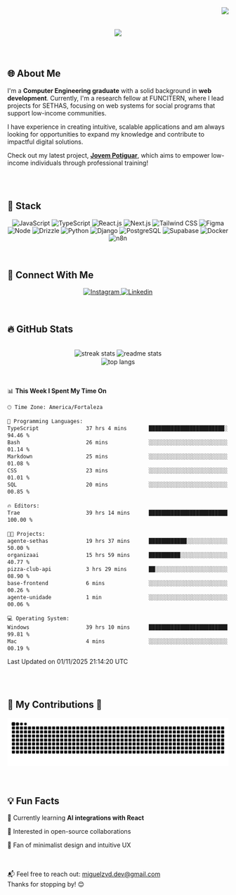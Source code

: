 <img align="right" src="https://visitor-badge.laobi.icu/badge?page_id=Miguelzvd.Miguelzvd" />

<h1 align="center">
    <img src="https://readme-typing-svg.herokuapp.com/?font=Righteous&size=35&center=true&vCenter=true&width=500&height=70&duration=4000&lines=Hi+There!+👋;+I'm+Miguel+Azevedo!;" />
</h1>

<br/> 

<section>
  <h2>🌐 About Me</h3>

  <p align="left">
   I'm a <strong>Computer Engineering graduate</strong> with a solid background in 
   <strong>web development</strong>. Currently, I'm a research fellow at FUNCITERN, 
   where I lead projects for SETHAS, focusing on web systems for social programs 
   that support low-income communities.  

   I have experience in creating intuitive, scalable applications and am always 
   looking for opportunities to expand my knowledge and contribute to impactful 
   digital solutions.  

   Check out my latest project, 
   <a href="https://jovempotiguar.sine.rn.gov.br/" target="_blank"><strong>Jovem Potiguar</strong></a>, 
   which aims to empower low-income individuals through professional training!
  </p>
</section>

<br/> 
<br/> 

<section>
  <h2>🚀 Stack</h3>
  <div align="center">
      <img alt="JavaScript" src="https://img.shields.io/badge/JavaScript-F7DF1E?style=for-the-badge&logo=javascript&logoColor=black"/>
      <img alt="TypeScript" src="https://img.shields.io/badge/TypeScript-007ACC?style=for-the-badge&logo=typescript&logoColor=white"/>
      <img alt="React.js" src="https://img.shields.io/badge/React-20232A?style=for-the-badge&logo=react&logoColor=61DAFB"/>
      <img alt="Next.js" src="https://img.shields.io/badge/Next.js-000?logo=nextdotjs&logoColor=fff&style=for-the-badge"/>
      <img alt="Tailwind CSS" src="https://img.shields.io/badge/Tailwind_CSS-38B2AC?style=for-the-badge&logo=tailwind-css&logoColor=white"/>
      <img alt="Figma" src="https://img.shields.io/badge/Figma-F24E1E?style=for-the-badge&logo=figma&logoColor=white"/>
      <img alt="Node" src="https://img.shields.io/badge/Node.js-5FA04E?logo=nodedotjs&logoColor=fff&style=for-the-badge"/>
      <img alt="Drizzle" src="https://img.shields.io/badge/Drizzle-C5F74F?logo=drizzle&logoColor=000&style=for-the-badge"/>
      <img alt="Python" src="https://img.shields.io/badge/Python-14354C?style=for-the-badge&logo=python&logoColor=white"/>
      <img alt="Django" src="https://img.shields.io/badge/Django-092E20?logo=django&logoColor=fff&style=for-the-badge"/>
      <img alt="PostgreSQL" src="https://img.shields.io/badge/PostgreSQL-4169E1?logo=postgresql&logoColor=fff&style=for-the-badge"/>
      <img alt="Supabase" src="https://img.shields.io/badge/Supabase-3FCF8E?logo=supabase&logoColor=fff&style=for-the-badge"/>
      <img alt="Docker" src="https://img.shields.io/badge/Docker-2496ED?logo=docker&logoColor=fff&style=for-the-badge"/>
      <img alt="n8n" src="https://img.shields.io/badge/n8n-EA4B71?logo=n8n&logoColor=fff&style=for-the-badge"/>
  </div>

</section>

<br/> 
<br/>

<section>
  <h2>📲 Connect With Me</h3>

  <div align="center">
      <a href="https://www.instagram.com/miguelzvd_/">
          <img alt="Instagram" src="https://img.shields.io/badge/Instagram-E4405F?style=for-the-badge&logo=instagram&logoColor=white"/>
      </a>
      <a href="www.linkedin.com/in/miguel-azevedo-dev">
          <img alt="Linkedin" src="https://img.shields.io/badge/LinkedIn-0077B5?style=for-the-badge&logo=linkedin&logoColor=white"/>
      </a>
  </div>
</section>

<br/> 
<br/>

<section>
  <h2>🔥 GitHub Stats</h3>
  
  <br>
    
  <div align="center">
    <img height=170 src="https://streak-stats.demolab.com/?user=Miguelzvd&count_private=true&theme=react&border_radius=10" alt="streak stats"/>
    <img height=170 src="https://github-readme-stats.vercel.app/api?username=Miguelzvd&show_icons=true&theme=react&rank_icon=github&border_radius=10" alt="readme stats" />
    <br/>
    <img height=170 align="center" src="https://github-readme-stats.vercel.app/api/top-langs/?username=Miguelzvd&hide=HTML&langs_count=8&layout=compact&theme=react&border_radius=10&size_weight=0.5&count_weight=0.5&exclude_repo=github-readme-stats" alt="top langs" />  
  </div>
</section>

<br/> 
<br/>

<!--![Miguel's GitHub stats](https://github-readme-stats.vercel.app/api?username=Miguelzvd&show_icons=true&theme=radical)-->
 
<!--START_SECTION:waka-->
📊 **This Week I Spent My Time On** 

```text
🕑︎ Time Zone: America/Fortaleza

💬 Programming Languages: 
TypeScript               37 hrs 4 mins       ████████████████████████░   94.46 % 
Bash                     26 mins             ░░░░░░░░░░░░░░░░░░░░░░░░░   01.14 % 
Markdown                 25 mins             ░░░░░░░░░░░░░░░░░░░░░░░░░   01.08 % 
CSS                      23 mins             ░░░░░░░░░░░░░░░░░░░░░░░░░   01.01 % 
SQL                      20 mins             ░░░░░░░░░░░░░░░░░░░░░░░░░   00.85 % 

🔥 Editors: 
Trae                     39 hrs 14 mins      █████████████████████████   100.00 % 

🐱‍💻 Projects: 
agente-sethas            19 hrs 37 mins      ████████████░░░░░░░░░░░░░   50.00 % 
organizaai               15 hrs 59 mins      ██████████░░░░░░░░░░░░░░░   40.77 % 
pizza-club-api           3 hrs 29 mins       ██░░░░░░░░░░░░░░░░░░░░░░░   08.90 % 
base-frontend            6 mins              ░░░░░░░░░░░░░░░░░░░░░░░░░   00.26 % 
agente-unidade           1 min               ░░░░░░░░░░░░░░░░░░░░░░░░░   00.06 % 

💻 Operating System: 
Windows                  39 hrs 10 mins      █████████████████████████   99.81 % 
Mac                      4 mins              ░░░░░░░░░░░░░░░░░░░░░░░░░   00.19 % 
```


 Last Updated on 01/11/2025 21:14:20 UTC
<!--END_SECTION:waka-->

<br/> 
<br/>

<section>
  <h2>🐍 My Contributions 🐍</h3>
  <img alt="snake eating my contributions" src="https://raw.githubusercontent.com/Miguelzvd/Miguelzvd/output/github-contribution-grid-snake.svg" />
</section>

<br/> 
<br/>

<section>

<h2>💡 Fun Facts</h3>

 🌱 Currently learning **AI integrations with React**
 
 💼 Interested in open-source collaborations
 
 🎨 Fan of minimalist design and intuitive UX
 
</section>

<br/> 
<br/>

<footer>
  <span>
    📬 Feel free to reach out:
    <a href="mailto:miguelzvd.dev@gmail.com">miguelzvd.dev@gmail.com</a>
    <br />
    Thanks for stopping by! 😊
  </span>
</footer>

